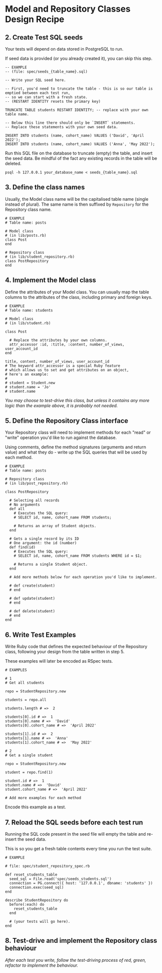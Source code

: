 # Model and Repository Classes Design Recipe

## 2. Create Test SQL seeds

Your tests will depend on data stored in PostgreSQL to run.

If seed data is provided (or you already created it), you can skip this step.

```
-- EXAMPLE
-- (file: spec/seeds_{table_name}.sql)

-- Write your SQL seed here.

-- First, you'd need to truncate the table - this is so our table is emptied between each test run,
-- so we can start with a fresh state.
-- (RESTART IDENTITY resets the primary key)

TRUNCATE TABLE students RESTART IDENTITY; -- replace with your own table name.

-- Below this line there should only be `INSERT` statements.
-- Replace these statements with your own seed data.

INSERT INTO students (name, cohort_name) VALUES ('David', 'April 2022');
INSERT INTO students (name, cohort_name) VALUES ('Anna', 'May 2022');

```

Run this SQL file on the database to truncate (empty) the table, and insert the seed data. Be mindful of the fact any existing records in the table will be deleted.

```
psql -h 127.0.0.1 your_database_name < seeds_{table_name}.sql

```

## 3. Define the class names

Usually, the Model class name will be the capitalised table name (single instead of plural). The same name is then suffixed by `Repository` for the Repository class name.

```
# EXAMPLE
# Table name: posts

# Model class
# (in lib/posts.rb)
class Post
end

# Repository class
# (in lib/student_repository.rb)
class PostRepository
end

```

## 4. Implement the Model class

Define the attributes of your Model class. You can usually map the table columns to the attributes of the class, including primary and foreign keys.

```
# EXAMPLE
# Table name: students

# Model class
# (in lib/student.rb)

class Post

  # Replace the attributes by your own columns.
  attr_accessor :id, :title, :content, number_of_views, user_account_id
end

title, content, number_of_views, user_account_id
# The keyword attr_accessor is a special Ruby feature
# which allows us to set and get attributes on an object,
# here's an example:
#
# student = Student.new
# student.name = 'Jo'
# student.name

```

*You may choose to test-drive this class, but unless it contains any more logic than the example above, it is probably not needed.*

## 5. Define the Repository Class interface

Your Repository class will need to implement methods for each "read" or "write" operation you'd like to run against the database.

Using comments, define the method signatures (arguments and return value) and what they do - write up the SQL queries that will be used by each method.

```
# EXAMPLE
# Table name: posts

# Repository class
# (in lib/post_repository.rb)

class PostRepository

  # Selecting all records
  # No arguments
  def all
    # Executes the SQL query:
    # SELECT id, name, cohort_name FROM students;

    # Returns an array of Student objects.
  end

  # Gets a single record by its ID
  # One argument: the id (number)
  def find(id)
    # Executes the SQL query:
    # SELECT id, name, cohort_name FROM students WHERE id = $1;

    # Returns a single Student object.
  end

  # Add more methods below for each operation you'd like to implement.

  # def create(student)
  # end

  # def update(student)
  # end

  # def delete(student)
  # end
end

```

## 6. Write Test Examples

Write Ruby code that defines the expected behaviour of the Repository class, following your design from the table written in step 5.

These examples will later be encoded as RSpec tests.

```
# EXAMPLES

# 1
# Get all students

repo = StudentRepository.new

students = repo.all

students.length # =>  2

students[0].id # =>  1
students[0].name # =>  'David'
students[0].cohort_name # =>  'April 2022'

students[1].id # =>  2
students[1].name # =>  'Anna'
students[1].cohort_name # =>  'May 2022'

# 2
# Get a single student

repo = StudentRepository.new

student = repo.find(1)

student.id # =>  1
student.name # =>  'David'
student.cohort_name # =>  'April 2022'

# Add more examples for each method

```

Encode this example as a test.

## 7. Reload the SQL seeds before each test run

Running the SQL code present in the seed file will empty the table and re-insert the seed data.

This is so you get a fresh table contents every time you run the test suite.

```
# EXAMPLE

# file: spec/student_repository_spec.rb

def reset_students_table
  seed_sql = File.read('spec/seeds_students.sql')
  connection = PG.connect({ host: '127.0.0.1', dbname: 'students' })
  connection.exec(seed_sql)
end

describe StudentRepository do
  before(:each) do
    reset_students_table
  end

  # (your tests will go here).
end

```

## 8. Test-drive and implement the Repository class behaviour

*After each test you write, follow the test-driving process of red, green, refactor to implement the behaviour.*